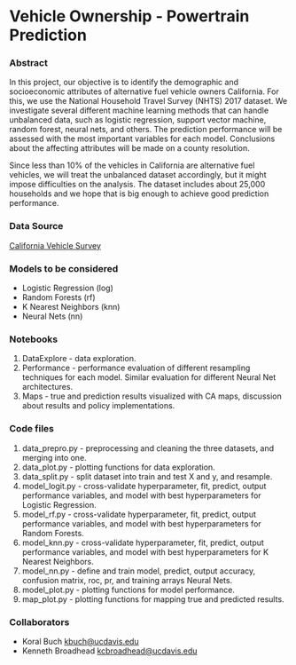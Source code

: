 # Vehicle Ownership - Powertrain Prediction

### Abstract
In this project, our objective is to identify the demographic and socioeconomic attributes of alternative fuel vehicle owners California. For this, we use the National Household Travel Survey (NHTS) 2017 dataset. We investigate several different machine learning methods that can handle unbalanced data, such as logistic regression, support vector machine, random forest, neural nets, and others. The prediction performance will be assessed with the most important variables for each model. Conclusions about the affecting attributes will be made on a county resolution.

Since less than 10% of the vehicles in California are alternative fuel vehicles, we will treat the unbalanced dataset accordingly, but it might impose difficulties on the analysis. The dataset includes about 25,000 households and we hope that is big enough to achieve good prediction performance.

### Data Source
[California Vehicle Survey](https://www.energy.ca.gov/data-reports/surveys/california-vehicle-survey)

### Models to be considered
* Logistic Regression (log)
* Random Forests (rf)
* K Nearest Neighbors (knn)
* Neural Nets (nn)

### Notebooks
1. DataExplore - data exploration.
2. Performance - performance evaluation of different resampling techniques for each model. Similar evaluation for different Neural Net architectures.
3. Maps - true and prediction results visualized with CA maps, discussion about results and policy implementations.

### Code files
1. data_prepro.py - preprocessing and cleaning the three datasets, and merging into one.
2. data_plot.py - plotting functions for data exploration.
3. data_split.py - split dataset into train and test X and y, and resample.
4. model_logit.py - cross-validate hyperparameter, fit, predict, output performance variables, and model with best hyperparameters for Logistic Regression.
5. model_rf.py - cross-validate hyperparameter, fit, predict, output performance variables, and model with best hyperparameters for Random Forests.
6. model_knn.py - cross-validate hyperparameter, fit, predict, output performance variables, and model with best hyperparameters for K Nearest Neighbors.
7. model_nn.py - define and train model, predict, output accuracy, confusion matrix, roc, pr, and training arrays Neural Nets.
8. model_plot.py - plotting functions for model performance.
9. map_plot.py - plotting functions for mapping true and predicted results.

### Collaborators
* Koral Buch kbuch@ucdavis.edu
* Kenneth Broadhead kcbroadhead@ucdavis.edu
